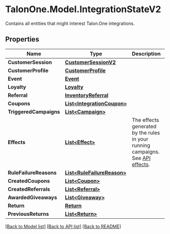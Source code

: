 # TalonOne.Model.IntegrationStateV2
Contains all entities that might interest Talon.One integrations. 
## Properties

Name | Type | Description | Notes
------------ | ------------- | ------------- | -------------
**CustomerSession** | [**CustomerSessionV2**](CustomerSessionV2.md) |  | [optional] 
**CustomerProfile** | [**CustomerProfile**](CustomerProfile.md) |  | [optional] 
**Event** | [**Event**](Event.md) |  | [optional] 
**Loyalty** | [**Loyalty**](Loyalty.md) |  | [optional] 
**Referral** | [**InventoryReferral**](InventoryReferral.md) |  | [optional] 
**Coupons** | [**List&lt;IntegrationCoupon&gt;**](IntegrationCoupon.md) |  | [optional] 
**TriggeredCampaigns** | [**List&lt;Campaign&gt;**](Campaign.md) |  | [optional] 
**Effects** | [**List&lt;Effect&gt;**](Effect.md) | The effects generated by the rules in your running campaigns. See [API effects](https://docs.talon.one/docs/dev/integration-api/api-effects). | 
**RuleFailureReasons** | [**List&lt;RuleFailureReason&gt;**](RuleFailureReason.md) |  | [optional] 
**CreatedCoupons** | [**List&lt;Coupon&gt;**](Coupon.md) |  | 
**CreatedReferrals** | [**List&lt;Referral&gt;**](Referral.md) |  | 
**AwardedGiveaways** | [**List&lt;Giveaway&gt;**](Giveaway.md) |  | [optional] 
**Return** | [**Return**](Return.md) |  | [optional] 
**PreviousReturns** | [**List&lt;Return&gt;**](Return.md) |  | [optional] 

[[Back to Model list]](../README.md#documentation-for-models) [[Back to API list]](../README.md#documentation-for-api-endpoints) [[Back to README]](../README.md)

